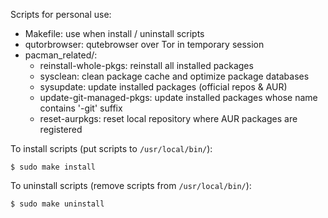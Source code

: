 Scripts for personal use:

- Makefile: use when install / uninstall scripts
- qutorbrowser: qutebrowser over Tor in temporary session
- pacman_related/:
  - reinstall-whole-pkgs: reinstall all installed packages
  - sysclean: clean package cache and optimize package databases
  - sysupdate: update installed packages (official repos & AUR)
  - update-git-managed-pkgs: update installed packages whose name contains '-git' suffix
  - reset-aurpkgs: reset local repository where AUR packages are registered

To install scripts (put scripts to `/usr/local/bin/`):

```
$ sudo make install
```

To uninstall scripts (remove scripts from `/usr/local/bin/`):

```
$ sudo make uninstall
```

